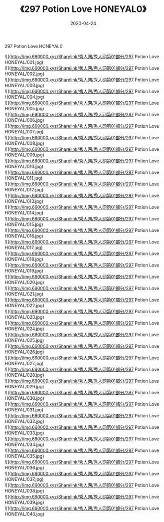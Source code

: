﻿---
layout: post
title:  《297 Potion Love HONEYAL0》
date:   2020-04-24
img: http://img.660000.xyz/Sharelink/秀人网/秀人网第01部分/297 Potion Love HONEYAL0/000.jpg
categories: [美女, 清纯, 唯美]
---

297 Potion Love HONEYAL0

  ![](http://img.660000.xyz/Sharelink/秀人网/秀人网第01部分/297 Potion Love HONEYAL/001.jpg) <br> ![](http://img.660000.xyz/Sharelink/秀人网/秀人网第01部分/297 Potion Love HONEYAL/002.jpg) <br> ![](http://img.660000.xyz/Sharelink/秀人网/秀人网第01部分/297 Potion Love HONEYAL/003.jpg) <br> ![](http://img.660000.xyz/Sharelink/秀人网/秀人网第01部分/297 Potion Love HONEYAL/004.jpg) <br> ![](http://img.660000.xyz/Sharelink/秀人网/秀人网第01部分/297 Potion Love HONEYAL/005.jpg) <br> ![](http://img.660000.xyz/Sharelink/秀人网/秀人网第01部分/297 Potion Love HONEYAL/006.jpg) <br> ![](http://img.660000.xyz/Sharelink/秀人网/秀人网第01部分/297 Potion Love HONEYAL/007.jpg) <br> ![](http://img.660000.xyz/Sharelink/秀人网/秀人网第01部分/297 Potion Love HONEYAL/008.jpg) <br> ![](http://img.660000.xyz/Sharelink/秀人网/秀人网第01部分/297 Potion Love HONEYAL/009.jpg) <br> ![](http://img.660000.xyz/Sharelink/秀人网/秀人网第01部分/297 Potion Love HONEYAL/010.jpg) <br> ![](http://img.660000.xyz/Sharelink/秀人网/秀人网第01部分/297 Potion Love HONEYAL/011.jpg) <br> ![](http://img.660000.xyz/Sharelink/秀人网/秀人网第01部分/297 Potion Love HONEYAL/012.jpg) <br> ![](http://img.660000.xyz/Sharelink/秀人网/秀人网第01部分/297 Potion Love HONEYAL/013.jpg) <br> ![](http://img.660000.xyz/Sharelink/秀人网/秀人网第01部分/297 Potion Love HONEYAL/014.jpg) <br> ![](http://img.660000.xyz/Sharelink/秀人网/秀人网第01部分/297 Potion Love HONEYAL/015.jpg) <br> ![](http://img.660000.xyz/Sharelink/秀人网/秀人网第01部分/297 Potion Love HONEYAL/016.jpg) <br> ![](http://img.660000.xyz/Sharelink/秀人网/秀人网第01部分/297 Potion Love HONEYAL/017.jpg) <br> ![](http://img.660000.xyz/Sharelink/秀人网/秀人网第01部分/297 Potion Love HONEYAL/018.jpg) <br> ![](http://img.660000.xyz/Sharelink/秀人网/秀人网第01部分/297 Potion Love HONEYAL/019.jpg) <br> ![](http://img.660000.xyz/Sharelink/秀人网/秀人网第01部分/297 Potion Love HONEYAL/020.jpg) <br> ![](http://img.660000.xyz/Sharelink/秀人网/秀人网第01部分/297 Potion Love HONEYAL/021.jpg) <br> ![](http://img.660000.xyz/Sharelink/秀人网/秀人网第01部分/297 Potion Love HONEYAL/022.jpg) <br> ![](http://img.660000.xyz/Sharelink/秀人网/秀人网第01部分/297 Potion Love HONEYAL/023.jpg) <br> ![](http://img.660000.xyz/Sharelink/秀人网/秀人网第01部分/297 Potion Love HONEYAL/024.jpg) <br> ![](http://img.660000.xyz/Sharelink/秀人网/秀人网第01部分/297 Potion Love HONEYAL/025.jpg) <br> ![](http://img.660000.xyz/Sharelink/秀人网/秀人网第01部分/297 Potion Love HONEYAL/026.jpg) <br> ![](http://img.660000.xyz/Sharelink/秀人网/秀人网第01部分/297 Potion Love HONEYAL/027.jpg) <br> ![](http://img.660000.xyz/Sharelink/秀人网/秀人网第01部分/297 Potion Love HONEYAL/028.jpg) <br> ![](http://img.660000.xyz/Sharelink/秀人网/秀人网第01部分/297 Potion Love HONEYAL/029.jpg) <br> ![](http://img.660000.xyz/Sharelink/秀人网/秀人网第01部分/297 Potion Love HONEYAL/030.jpg) <br> ![](http://img.660000.xyz/Sharelink/秀人网/秀人网第01部分/297 Potion Love HONEYAL/031.jpg) <br> ![](http://img.660000.xyz/Sharelink/秀人网/秀人网第01部分/297 Potion Love HONEYAL/032.jpg) <br> ![](http://img.660000.xyz/Sharelink/秀人网/秀人网第01部分/297 Potion Love HONEYAL/033.jpg) <br> ![](http://img.660000.xyz/Sharelink/秀人网/秀人网第01部分/297 Potion Love HONEYAL/034.jpg) <br> ![](http://img.660000.xyz/Sharelink/秀人网/秀人网第01部分/297 Potion Love HONEYAL/035.jpg) <br> ![](http://img.660000.xyz/Sharelink/秀人网/秀人网第01部分/297 Potion Love HONEYAL/036.jpg) <br> ![](http://img.660000.xyz/Sharelink/秀人网/秀人网第01部分/297 Potion Love HONEYAL/037.jpg) <br> ![](http://img.660000.xyz/Sharelink/秀人网/秀人网第01部分/297 Potion Love HONEYAL/038.jpg) <br> ![](http://img.660000.xyz/Sharelink/秀人网/秀人网第01部分/297 Potion Love HONEYAL/039.jpg) <br> ![](http://img.660000.xyz/Sharelink/秀人网/秀人网第01部分/297 Potion Love HONEYAL/040.jpg) <br>